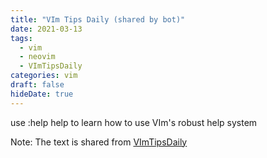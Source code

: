 ```yaml
---
title: "VIm Tips Daily (shared by bot)"
date: 2021-03-13
tags:
  - vim
  - neovim
  - VImTipsDaily
categories: vim
draft: false
hideDate: true
---
```


use :help help to learn how to use VIm's robust help system

Note: The text is shared from [VImTipsDaily](https://twitter.com/VImTipsDaily)


